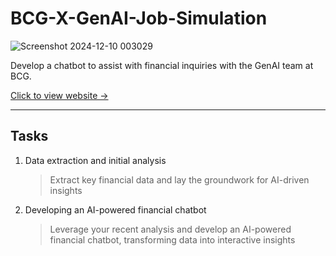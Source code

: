 # BCG-X-GenAI-Job-Simulation

![Screenshot 2024-12-10 003029](https://github.com/user-attachments/assets/d015b7ee-8b26-4761-976d-ba8da922d110)

Develop a chatbot to assist with financial inquiries with the GenAI team at BCG.
</p>

[Click to view website →](https://www.theforage.com/simulations/bcg/gen-ai-anlo)

---

## Tasks

1. Data extraction and initial analysis
    > Extract key financial data and lay the groundwork for AI-driven insights

2. Developing an AI-powered financial chatbot
    > Leverage your recent analysis and develop an AI-powered financial chatbot, transforming data into interactive insights
